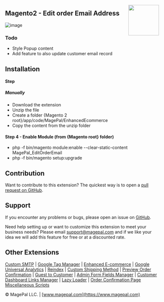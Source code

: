 <a href="http://www.magepal.com" ><img src="https://image.ibb.co/dHBkYH/Magepal_logo.png" width="100" align="right" /></a>

## Magento2 - Edit order Email Address

![image](https://user-images.githubusercontent.com/1415141/49175877-925a7800-f317-11e8-9a1c-01cbcf9f2049.png)


### Todo 
- Style Popup content
- Add feature to also update customer email record


## Installation

#### Step 

##### Manually
 * Download the extension
 * Unzip the file
 * Create a folder {Magento 2 root}/app/code/MagePal/EnhancedEcommerce
 * Copy the content from the unzip folder

#### Step 4 - Enable Module (from {Magento root} folder)
 * php -f bin/magento module:enable --clear-static-content MagePal_EditOrderEmail
 * php -f bin/magento setup:upgrade



Contribution
---
Want to contribute to this extension? The quickest way is to open a [pull request on GitHub](https://help.github.com/articles/using-pull-requests).


Support
---
If you encounter any problems or bugs, please open an issue on [GitHub](https://github.com/magepal/magento2-edit-order-email/issues). 

Need help setting up or want to customize this extension to meet your business needs? Please email support@magepal.com and if we like your idea we will add this feature for free or at a discounted rate.

Other Extensions
---
[Custom SMTP](https://www.magepal.com/magento2/extensions/custom-smtp.html) | [Google Tag Manager](https://www.magepal.com/magento2/extensions/google-tag-manager.html) | [Enhanced E-commerce](https://www.magepal.com/magento2/extensions/enhanced-ecommerce-for-google-tag-manager.html) | [Google Universal Analytics](https://www.magepal.com/magento2/extensions/google-universal-analytics-enhanced-ecommerce.html) | [Reindex](https://www.magepal.com/magento2/extensions/reindex.html) | [Custom Shipping Method](https://www.magepal.com/magento2/extensions/custom-shipping-rates-for-magento-2.html) | [Preview Order Confirmation](https://www.magepal.com/magento2/extensions/preview-order-confirmation-page-for-magento-2.html) | [Guest to Customer](https://www.magepal.com/magento2/extensions/guest-to-customer.html) | [Admin Form Fields Manager](https://www.magepal.com/magento2/extensions/admin-form-fields-manager-for-magento-2.html) | [Customer Dashboard Links Manager](https://www.magepal.com/magento2/extensions/customer-dashboard-links-manager-for-magento-2.html) | [Lazy Loader](https://www.magepal.com/magento2/extensions/lazy-load.html) | [Order Confirmation Page Miscellaneous Scripts](https://www.magepal.com/magento2/extensions/order-confirmation-miscellaneous-scripts-for-magento-2.html)

© MagePal LLC. | [www.magepal.com](https://www.magepal.com)
